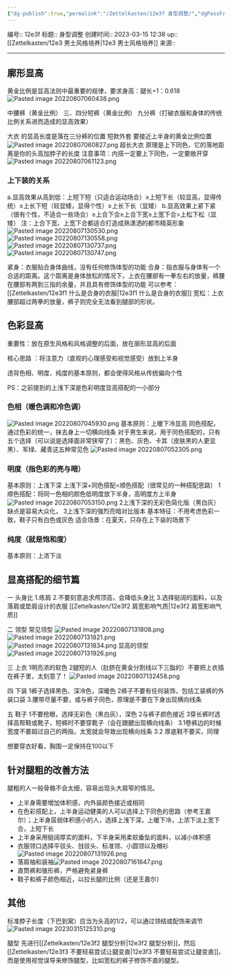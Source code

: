 ```yaml
---
{"dg-publish":true,"permalink":"/Zettelkasten/12e3f 身型调整/","dgPassFrontmatter":true}
---
```


编号:: 12e3f
标题:: 身型调整
创建时间:: 2023-03-15 12:38
up:: [[Zettelkasten/12e3 男士风格培养\|12e3 男士风格培养]]
来源:: 

---
## 廓形显高
黄金比例是显高法则中最重要的规律，要求身高：腿长=1：0.618
![Pasted image 20220807060438.png](/img/user/attachment/Pasted%20image%2020220807060438.png)

中腰裤（黄金比例）
三、四分短裤（黄金比例）
九分裤（打破衣服和身体的传统比例关系进而造成的显高效果）

大衣  的显高长度是落在三分裤的位置
短款外套  要接近上半身的黄金比例位置
![Pasted image 20220807060827.png](/img/user/attachment/Pasted%20image%2020220807060827.png)
超长大衣 原理是上下同色，它的落地距离是你的头高加脖子的长度
注意事项：内搭一定要上下同色，一定要敞开穿
![Pasted image 20220807061123.png](/img/user/attachment/Pasted%20image%2020220807061123.png)

### 上下装的关系
a.显高效果从高到低：上短下短（只适合运动场合）≥上短下长（较显高，显得传统）≥上长下短（较显矮，显得个性）≥上长下长（显矮）
b.显高效果上紧下紧（很有个性，不适合一些场合）≥上合下合≥上合下宽≥上宽下合>上松下松（显矮）
注：上合下宽、上宽下合都适合打造成熟潇洒的都市精英形象
![Pasted image 20220807130530.png](/img/user/attachment/Pasted%20image%2020220807130530.png)![Pasted image 20220807130558.png](/img/user/attachment/Pasted%20image%2020220807130558.png)
![Pasted image 20220807130737.png](/img/user/attachment/Pasted%20image%2020220807130737.png)
![Pasted image 20220807130747.png](/img/user/attachment/Pasted%20image%2020220807130747.png)


紧身：衣服贴合身体曲线，没有任何修饰体型的功能
合身：指衣服与身体有一个合适的距离。这个距离是身体放松的情况下，上衣在腰部有一拳左右的放量，裤腰在腰部有两到三指的余量，并且具有修饰体型的功能
可以参考：[[Zettelkasten/12e3f1 什么是合身的衣服\|12e3f1 什么是合身的衣服]]
宽松：上衣腰部超过两拳的放量，裤子则完全无法看到腿部的形状。



## 色彩显高
重要性：放在原生风格和风格调整的后面，放在廓形显高的后面

核心思路 ：将注意力（直观的心理感受和视觉感受）放到上半身

违背色相、明度、纯度的基本原则，都会使得风格从传统偏向个性

PS：之前提到的上浅下深是色彩明度显高搭配的一小部分

### 色相（暖色调和冷色调）
![Pasted image 20220807045930.png](/img/user/attachment/Pasted%20image%2020220807045930.png)
基本原则：上暖下冷显高
同色搭配，通过色彩的统一，抹去身上一切横向线条
对于男生来说，用于同色搭配的，只有五个选择（可以说是选择面非常狭窄了）：黑色、灰色、卡其（皮肤黑的人更显黑）、军绿、藏青这五种常见色
![Pasted image 20220807052305.png](/img/user/attachment/Pasted%20image%2020220807052305.png)

### 明度（指色彩的亮与暗）
基本原则：上浅下深
上浅下深+同色搭配=顺色搭配（很常见的一种搭配思路）
1顺色搭配：将同一色相的颜色低明度放下半身，高明度方上半身
![Pasted image 20220807053150.png](/img/user/attachment/Pasted%20image%2020220807053150.png)
2上浅下深的无彩色简化版（黑白灰）
缺点是容易大众化，
3上浅下深的强烈亮暗对比版本
基本特征：不用考虑色彩一致，鞋子只有白色或灰色
适合场景：在夏天，只存在上下装的场景下


### 纯度（就是饱和度）
基本原则：上浓下淡



## 显高搭配的细节篇
一 头身比
1.练肩
2.不要刻意追求颅顶高，会降低头身比
3.选择挺阔的面料，以及落肩或垫肩设计的衣服
[[Zettelkasten/12e3f2 肩宽影响气质\|12e3f2 肩宽影响气质]]

二 领型
常见领型
![Pasted image 20220807131808.png](/img/user/attachment/Pasted%20image%2020220807131808.png)
![Pasted image 20220807131821.png](/img/user/attachment/Pasted%20image%2020220807131821.png)
![Pasted image 20220807131834.png](/img/user/attachment/Pasted%20image%2020220807131834.png)
显高的领型
![Pasted image 20220807131926.png](/img/user/attachment/Pasted%20image%2020220807131926.png)

三 上衣
1明亮浓的软色
2腿短的人（肚脐在黄金分割线以下三脂的）不要把上衣插在裤子里，太刻意了！
![Pasted image 20220807132458.png](/img/user/attachment/Pasted%20image%2020220807132458.png)

四 下装
1裤子选择黑色、深冷色，深暖色
2裤子不要有任何装饰，包括工装裤的外装口袋
3.腰带尽量不要，或与裤子同色，原理是不要在下身出现横向线条

五 鞋子
1不要抢眼，选择无彩色（黑白灰），深色
2与裤子颜色接近
3穿长裤时选择高帮鞋或靴子，短裤时不要穿靴子（会在跟腱出现横向线条）
3.1卷裤边的时候宽度不要超过自己的两指，太宽就会导致出现横向线条
3.2 厚底鞋不要买，同理

想要穿衣好看，胸围一定保持在100以下

## 针对腿粗的改善方法
腿粗的人一般骨骼不会太细，容易出现头大肩窄的情况。
- 上半身需要增加体积感，内外装颜色接近或相同
- 在色彩搭配上，上半身运动健美的人可以选择上下同色的思路（参考王嘉尔）；上半身孱弱体积感小的人，选择上浅下深，上暖下冷，上浓下淡上宽下合，上短下长
- 上半身采用挺阔厚实的面料，下半身采用柔软垂坠的面料，以减小体积感
- 衣服领口选择平驳头、戗驳头、标准领、小圆领以及帽衫![Pasted image 20220807131926.png](/img/user/attachment/Pasted%20image%2020220807131926.png)
- 落肩袖和装袖![Pasted image 20220807161647.png](/img/user/attachment/Pasted%20image%2020220807161647.png)
- 直筒裤和锥形裤，严格避免紧身裤
- 鞋子和裤子颜色相近，以拉长腿的比例（还是王嘉尔）


## 其他
标准脖子长度（下巴到窝）应当为头高的1/2，可以通过领结或配饰来调节
![Pasted image 20230315125310.png](/img/user/attachment/Pasted%20image%2020230315125310.png)

腿型
先进行[[Zettelkasten/12e3f2 腿型分析\|12e3f2 腿型分析]]，然后[[Zettelkasten/12e3f3 不要轻易尝试让腿变直\|12e3f3 不要轻易尝试让腿变直]]，而是使用视觉误导来修饰腿型，比如宽松的裤子修饰不直的腿型。